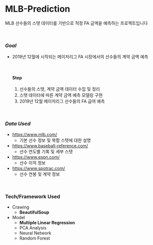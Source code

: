 # MLB-Prediction

MLB 선수들의 스탯 데이터를 기반으로 적정 FA 금액을 예측하는 프로젝트입니다

<br>

### *Goal*

- 2019년 12월에 시작되는 메이저리그 FA 시장에서의 선수들의 계약 금액 예측

  <br>
  
  #### Step
  
  	1. 선수들의 스탯, 계약 금액 데이터 수집 및 정리
   	2. 스탯 데이터에 따른 계약 금액 예측 모델링 구현
   	3. 2019년 12월 메이저리그 선수들의 FA 급여 예측

<br>

### *Data Used*

- https://www.mlb.com/
  - 기본 선수 정보 및 복합 스탯에 대한 설명
- https://www.baseball-reference.com/
  - 선수 연도별 기록 및 세부 스탯
- https://www.espn.com/
  - 선수 이적 정보
- https://www.spotrac.com/
  - 선수 연봉 및 계약 정보

<br>

### Tech/Framework Used

- Crawing
  - **BeautifulSoup**
- Model
  - **Multiple Linear Regression**
  - PCA Analysis
  - Neural Network
  - Random Forest 

